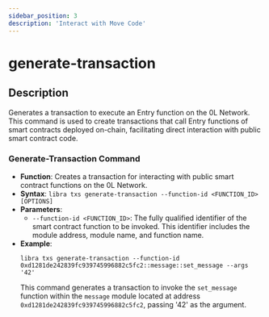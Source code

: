 ```yaml
---
sidebar_position: 3
description: 'Interact with Move Code'
---
```


# generate-transaction



## Description
Generates a transaction to execute an Entry function on the 0L Network. This command is used to create transactions that call Entry functions of smart contracts deployed on-chain, facilitating direct interaction with public smart contract code.

### Generate-Transaction Command
- **Function**: Creates a transaction for interacting with public smart contract functions on the 0L Network.
- **Syntax**: `libra txs generate-transaction --function-id <FUNCTION_ID> [OPTIONS]`
- **Parameters**:
  - `--function-id <FUNCTION_ID>`: The fully qualified identifier of the smart contract function to be invoked. This identifier includes the module address, module name, and function name.
- **Example**:
  ```
  libra txs generate-transaction --function-id 0xd1281de242839fc939745996882c5fc2::message::set_message --args '42'
  ```
  This command generates a transaction to invoke the `set_message` function within the `message` module located at address `0xd1281de242839fc939745996882c5fc2`, passing '42' as the argument.
